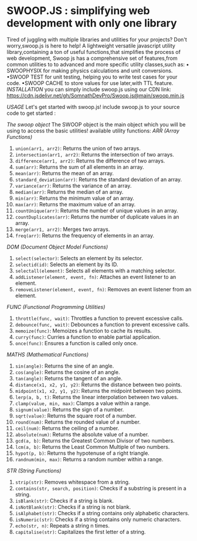 <h1>SWOOP.JS : simplifying web development with only one library</h1>

Tired of juggling with multiple libraries and utilities for your projects? Don't worry,swoop.js is here to help! A lightweight versatile javascript utility library,containing a ton of useful functions,that simplifies the process of web development,
Swoop js has a comprehensive set of features,from common utilities to to advanced and more specific utility classes,such as:
• SWOOPHYSIX for making physics calculations and unit conversions.
•SWOOP TEST for unit testing, helping you to write test cases for your code.
•SWOOP CACHE to store values for use later,with TTL feature.
*INSTALLATION*
you can simply include swoop.js using our CDN link: https://cdn.jsdelivr.net/gh/SomnathDevPro/Swoop.js@main/swoop.min.js

*USAGE*
Let's get started with swoop.js!
include swoop.js to your source code to get started :
<script src="https://cdn.jsdelivr.net/gh/SomnathDevPro/Swoop.js@main/swoop.min.js"></script>
*The swoop object*
The SWOOP object is the main object which you will be using to access the basic utilities!
available utility functions:
*ARR (Array Functions)*

1. `union(arr1, arr2)`: Returns the union of two arrays.
2. `intersection(arr1, arr2)`: Returns the intersection of two arrays.
3. `difference(arr1, arr2)`: Returns the difference of two arrays.
4. `sum(arr)`: Returns the sum of all elements in an array.
5. `mean(arr)`: Returns the mean of an array.
6. `standard_deviation(arr)`: Returns the standard deviation of an array.
7. `variance(arr)`: Returns the variance of an array.
8. `median(arr)`: Returns the median of an array.
9. `min(arr)`: Returns the minimum value of an array.
10. `max(arr)`: Returns the maximum value of an array.
11. `countUnique(arr)`: Returns the number of unique values in an array.
12. `countDuplicates(arr)`: Returns the number of duplicate values in an array.
13. `merge(arr1, arr2)`: Merges two arrays.
14. `freq(arr)`: Returns the frequency of elements in an array.

*DOM (Document Object Model Functions)*

1. `select(selector)`: Selects an element by its selector.
2. `selectid(id)`: Selects an element by its ID.
3. `selectall(element)`: Selects all elements with a matching selector.
4. `addListener(element, event, fn)`: Attaches an event listener to an element.
5. `removeListener(element, event, fn)`: Removes an event listener from an element.

*FUNC (Functional Programming Utilities)*

1. `throttle(func, wait)`: Throttles a function to prevent excessive calls.
2. `debounce(func, wait)`: Debounces a function to prevent excessive calls.
3. `memoize(func)`: Memoizes a function to cache its results.
4. `curry(func)`: Curries a function to enable partial application.
5. `once(func)`: Ensures a function is called only once.

*MATHS (Mathematical Functions)*

1. `sin(angle)`: Returns the sine of an angle.
2. `cos(angle)`: Returns the cosine of an angle.
3. `tan(angle)`: Returns the tangent of an angle.
4. `distance(x1, x2, y1, y2)`: Returns the distance between two points.
5. `midpoint(x1, x2, y1, y2)`: Returns the midpoint between two points.
6. `lerp(a, b, t)`: Returns the linear interpolation between two values.
7. `clamp(value, min, max)`: Clamps a value within a range.
8. `signum(value)`: Returns the sign of a number.
9. `sqrt(value)`: Returns the square root of a number.
10. `round(num)`: Returns the rounded value of a number.
11. `ceil(num)`: Returns the ceiling of a number.
12. `absolute(num)`: Returns the absolute value of a number.
13. `gcd(a, b)`: Returns the Greatest Common Divisor of two numbers.
14. `lcm(a, b)`: Returns the Least Common Multiple of two numbers.
15. `hypot(p, b)`: Returns the hypotenuse of a right triangle.
16. `randnum(min, max)`: Returns a random number within a range.

*STR (String Functions)*

1. `strip(str)`: Removes whitespace from a string.
2. `contains(str, search, position)`: Checks if a substring is present in a string.
3. `isBlank(str)`: Checks if a string is blank.
4. `isNotBlank(str)`: Checks if a string is not blank.
5. `isAlphabet(str)`: Checks if a string contains only alphabetic characters.
6. `isNumeric(str)`: Checks if a string contains only numeric characters.
7. `echo(str, n)`: Repeats a string n times.
8. `capitalise(str)`: Capitalizes the first letter of a string.
